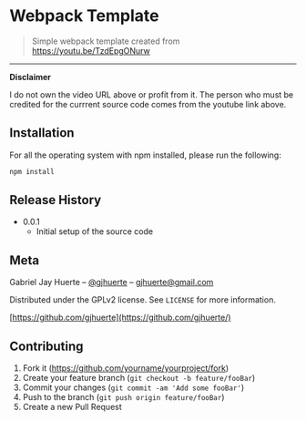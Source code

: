 # Webpack Template
> Simple webpack template created from https://youtu.be/TzdEpgONurw

----

**Disclaimer**

I do not own the video URL above or profit from it. The person who must be credited for the currrent source code comes from the youtube link above. 


## Installation

For all the operating system with npm installed, please run the following:

```sh
npm install
```
## Release History

* 0.0.1
    * Initial setup of the source code

## Meta

Gabriel Jay Huerte – [@gjhuerte](https://twitter.com/gjhuerte) – gjhuerte@gmail.com

Distributed under the GPLv2 license. See ``LICENSE`` for more information.

[https://github.com/gjhuerte](https://github.com/gjhuerte/)

## Contributing

1. Fork it (<https://github.com/yourname/yourproject/fork>)
2. Create your feature branch (`git checkout -b feature/fooBar`)
3. Commit your changes (`git commit -am 'Add some fooBar'`)
4. Push to the branch (`git push origin feature/fooBar`)
5. Create a new Pull Request
